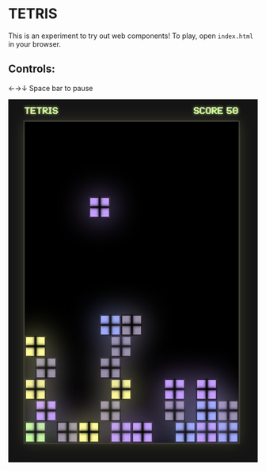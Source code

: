 # TETRIS
This is an experiment to try out web components! To play, open `index.html` in your browser.

## Controls:
←→↓ 
Space bar to pause

![tetris](tetris.png)
